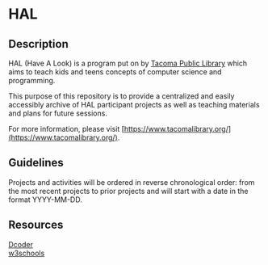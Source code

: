 # HAL

## Description

HAL (Have A Look) is a program put on by [Tacoma Public Library](https://www.tacomalibrary.org/) which aims to teach kids and teens concepts of computer science and programming.

This purpose of this repository is to provide a centralized and easily accessibly archive of HAL participant projects as well as teaching materials and plans for future sessions.

For more information, please visit [https://www.tacomalibrary.org/](https://www.tacomalibrary.org/).

## Guidelines

Projects and activities will be ordered in reverse chronological order: from the most recent projects to prior projects and will start with a date in the format YYYY-MM-DD.

## Resources

[Dcoder](https://dcoder.tech/)<br>
[w3schools](https://www.w3schools.com/)<br>

